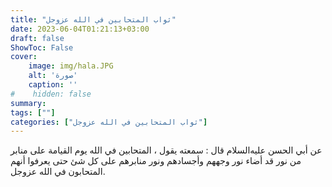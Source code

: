 ```yaml
---
title: "ثواب المتحابين في الله عزوجل"
date: 2023-06-04T01:21:13+03:00
draft: false
ShowToc: False
cover:
    image: img/hala.JPG
    alt: 'صورة'
    caption: ''
#    hidden: false
summary: 
tags: [""]
categories: ["ثواب المتحابين في الله عزوجل"]
---
```

عن أبي الحسن عليه‌السلام قال : سمعته يقول ، المتحابين في الله يوم
القيامة على منابر من نور قد أضاء نور وجههم وأجسادهم ونور منابرهم
على كل شئ حتى يعرفوا أنهم المتحابون في الله عزوجل.

